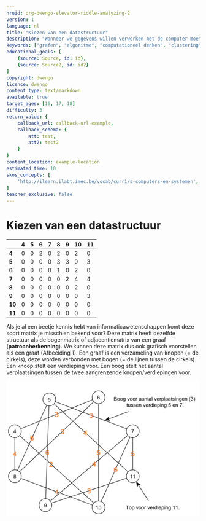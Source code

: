 ```yaml
---
hruid: org-dwengo-elevator-riddle-analyzing-2
version: 1
language: nl
title: "Kiezen van een datastructuur"
description: "Wanneer we gegevens willen verwerken met de computer moeten we die voorstellen in een datastructuur."
keywords: ["grafen", "algoritme", "computationeel denken", "clustering", "datastructuur"]
educational_goals: [
    {source: Source, id: id}, 
    {source: Source2, id: id2}
]
copyright: dwengo
licence: dwengo
content_type: text/markdown
available: true
target_ages: [16, 17, 18]
difficulty: 3
return_value: {
    callback_url: callback-url-example,
    callback_schema: {
        att: test,
        att2: test2
    }
}
content_location: example-location
estimated_time: 10
skos_concepts: [
    'http://ilearn.ilabt.imec.be/vocab/curr1/s-computers-en-systemen', 
]
teacher_exclusive: false
---
```


# Kiezen van een datastructuur

|  | **4** | **5** | **6** | **7** | **8** | **9** | **10** | **11** |
| ----------- | ----------- |----------- | ----------- |----------- | ----------- |----------- | ----------- |----------- |
| **4** | 0 | 0 | 2 | 0 | 2 | 0 | 2 | 0 |
| **5** | 0 | 0 | 0 | 0 | 3 | 3 | 0 | 3 | 
| **6** | 0 | 0 | 0 | 0 | 1 | 0 | 2 | 0 | 
| **7** | 0 | 0 | 0 | 0 | 0 | 2 | 4 | 4 | 
| **8** | 0 | 0 | 0 | 0 | 0 | 0 | 2 | 0 | 
| **9** | 0 | 0 | 0 | 0 | 0 | 0 | 0 | 3 | 
| **10** | 0 | 0 | 0 | 0 | 0 | 0 | 0 | 0 |
| **11** | 0 | 0 | 0 | 0 | 0 | 0 | 0 | 0 |


Als je al een beetje kennis hebt van informaticawetenschappen komt deze soort matrix je misschien bekend voor? Deze matrix heeft dezelfde structuur als de bogenmatrix of adjacentiematrix van een graaf (**patroonherkenning**). We kunnen deze matrix dus ook grafisch voorstellen als een graaf (Afbeelding 1). Een graaf is een verzameling van knopen (= de cirkels), deze worden verbonden  met bogen (= de lijnen tussen de cirkels). Een knoop stelt een verdieping voor. Een boog stelt het aantal verplaatsingen tussen de twee aangrenzende knopen/verdiepingen voor.

![Grafische weergave van de graaf met verplaatsingen tussen de verdiepingen.](embed/verplaatsingen_chaos_with_labels.png "Grafische weergave van graaf met verplaatsingen tussen de verdiepingen.")